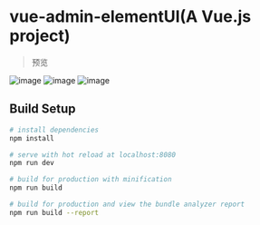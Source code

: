 # vue-admin-elementUI(A Vue.js project)

> 预览

![image](https://github.com/JaxBBLL/vue-admin-elementUI/raw/task/preview/01.png)
![image](https://github.com/JaxBBLL/vue-admin-elementUI/raw/task/preview/02.png)
![image](https://github.com/JaxBBLL/vue-admin-elementUI/raw/task/preview/03.png)

## Build Setup

``` bash
# install dependencies
npm install

# serve with hot reload at localhost:8080
npm run dev

# build for production with minification
npm run build

# build for production and view the bundle analyzer report
npm run build --report
```
